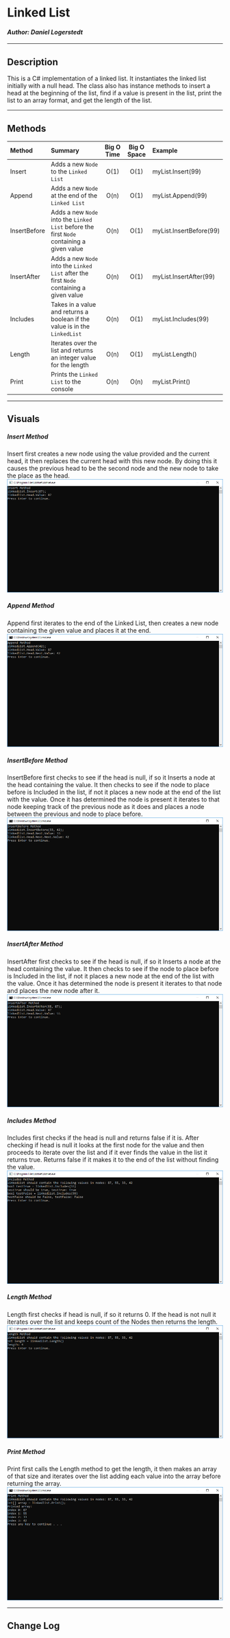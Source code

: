 # Linked List
#### *Author: Daniel Logerstedt*

------------------------------

## Description

This is a C# implementation of a linked list. It instantiates the linked list initially with a null head. The class also has instance methods to insert a head at the beginning of the list, find if a value is present in the list, print the list to an array format, and get the length of the list.

------------------------------

## Methods

| Method | Summary | Big O Time | Big O Space | Example | 
| :----------- | :----------- | :-------------: | :-------------: | :----------- |
| Insert | Adds a new `Node` to the `Linked List` | O(1) | O(1) | myList.Insert(99) |
| Append | Adds a new `Node` at the end of the `Linked List` | O(n) | O(1) | myList.Append(99) |
| InsertBefore | Adds a new `Node` into the `Linked List` before the first `Node` containing a given value | O(n) | O(1) | myList.InsertBefore(99) |
| InsertAfter | Adds a new `Node` into the `Linked List` after the first `Node` containing a given value | O(n) | O(1) | myList.InsertAfter(99) |
| Includes | Takes in a value and returns a boolean if the value is in the `LinkedList` | O(n) | O(1) | myList.Includes(99) |
| Length | Iterates over the list and returns an integer value for the length | O(n) | O(1) | myList.Length() |
| Print | Prints the `Linked List` to the console | O(n) | O(n) | myList.Print() |


------------------------------

## Visuals

##### Insert Method
Insert first creates a new node using the value provided and the current head, it then replaces the current head with this new node. By doing this it causes the previous head to be the second node and the new node to take the place as the head.
![Insert Method](./assets/insert.PNG)

##### Append Method
Append first iterates to the end of the Linked List, then creates a new node containing the given value and places it at the end.
![Append Method](./assets/append.PNG)

##### InsertBefore Method
InsertBefore first checks to see if the head is null, if so it Inserts a node at the head containing the value. It then checks to see if the node to place before is Included in the list, if not it places a new node at the end of the list with the value. Once it has determined the node is present it iterates to that node keeping track of the previous node as it does and places a node between the previous and node to place before.
![Insert Method](./assets/insertbefore.PNG)

##### InsertAfter Method
InsertAfter first checks to see if the head is null, if so it Inserts a node at the head containing the value. It then checks to see if the node to place before is Included in the list, if not it places a new node at the end of the list with the value. Once it has determined the node is present it iterates to that node and places the new node after it.
![Insert Method](./assets/insertafter.PNG)

##### Includes Method
Includes first checks if the head is null and returns false if it is. After checking if head is null it looks at the first node for the value and then proceeds to iterate over the list and if it ever finds the value in the list it returns true. Returns false if it makes it to the end of the list without finding the value.
![Includes Method](./assets/includes.PNG)

##### Length Method
Length first checks if head is null, if so it returns 0. If the head is not null it iterates over the list and keeps count of the Nodes then returns the length.
![Length Method](./assets/length.PNG)

##### Print Method
Print first calls the Length method to get the length, it then makes an array of that size and iterates over the list adding each value into the array before returning the array.
![Print Method](./assets/print.PNG)

------------------------------

## Change Log
